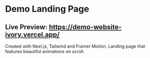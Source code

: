 # Demo Landing Page

## Live Preview: https://demo-website-ivory.vercel.app/

Created with Next.js, Tailwind and Framer Motion. Landing page that features beautiful animations on scroll.